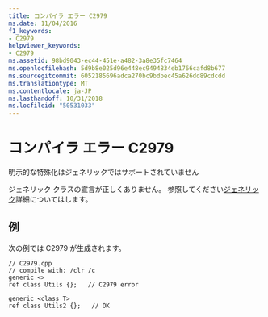 ```yaml
---
title: コンパイラ エラー C2979
ms.date: 11/04/2016
f1_keywords:
- C2979
helpviewer_keywords:
- C2979
ms.assetid: 98bd9043-ec44-451e-a482-3a8e35fc7464
ms.openlocfilehash: 5d9b8e025d96e448ec9494834eb1766cafd8b677
ms.sourcegitcommit: 6052185696adca270bc9bdbec45a626dd89cdcdd
ms.translationtype: MT
ms.contentlocale: ja-JP
ms.lasthandoff: 10/31/2018
ms.locfileid: "50531033"
---
```

# <a name="compiler-error-c2979"></a>コンパイラ エラー C2979

明示的な特殊化はジェネリックではサポートされていません

ジェネリック クラスの宣言が正しくありません。  参照してください[ジェネリック](../../windows/generics-cpp-component-extensions.md)詳細についてはします。

## <a name="example"></a>例

次の例では C2979 が生成されます。

```
// C2979.cpp
// compile with: /clr /c
generic <>
ref class Utils {};   // C2979 error

generic <class T>
ref class Utils2 {};   // OK
```